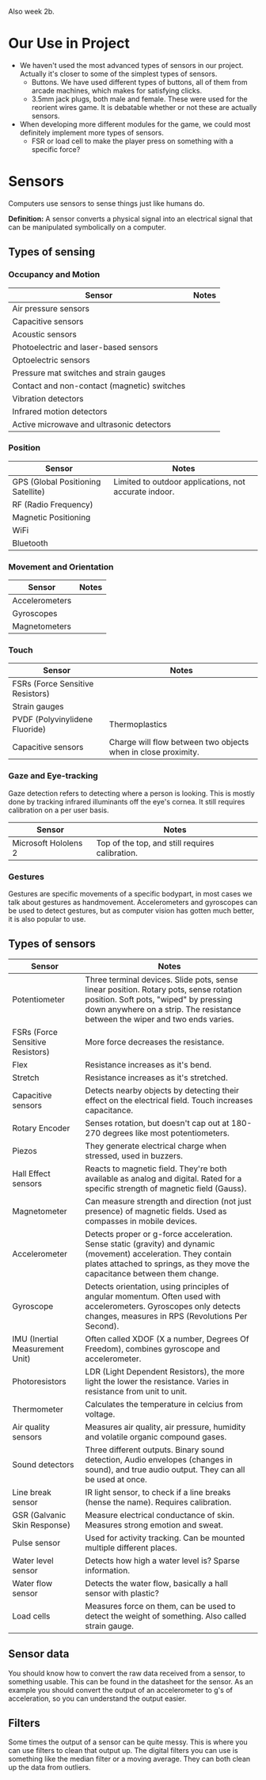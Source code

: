 Also week 2b.

# Our Use in Project
- We haven't used the most advanced types of sensors in our project. Actually it's closer to some of the simplest types of sensors.
	- Buttons. We have used different types of buttons, all of them from arcade machines, which makes for satisfying clicks.
	- 3.5mm jack plugs, both male and female. These were used for the reorient wires game. It is debatable whether or not these are actually sensors.
- When developing more different modules for the game, we could most definitely implement more types of sensors.
	- FSR or load cell to make the player press on something with a specific force?

# Sensors
Computers use sensors to sense things just like humans do.

**Definition:**
A sensor converts a physical signal into an electrical signal that can be manipulated symbolically on a computer.

## Types of sensing
### Occupancy and Motion
| Sensor                                      | Notes |
| ------------------------------------------- | ----- |
| Air pressure sensors                        |       |
| Capacitive sensors                          |       |
| Acoustic sensors                            |       |
| Photoelectric and laser-based sensors       |       |
| Optoelectric sensors                        |       |
| Pressure mat switches and strain gauges     |       |
| Contact and non-contact (magnetic) switches |       |
| Vibration detectors                         |       |
| Infrared motion detectors                   |       |
| Active microwave and ultrasonic detectors   |       |

### Position
| Sensor                             | Notes                                                 |
| ---------------------------------- | ----------------------------------------------------- |
| GPS (Global Positioning Satellite) | Limited to outdoor applications, not accurate indoor. |
| RF (Radio Frequency)               |                                                       |
| Magnetic Positioning               |                                                       |
| WiFi                               |                                                       |
| Bluetooth                          |                                                       |

### Movement and Orientation
| Sensor         | Notes |
| -------------- | ----- |
| Accelerometers |       |
| Gyroscopes     |       |
| Magnetometers  |       |

### Touch
| Sensor                           | Notes                                                         |
| -------------------------------- | ------------------------------------------------------------- |
| FSRs (Force Sensitive Resistors) |                                                               |
| Strain gauges                    |                                                               |
| PVDF (Polyvinylidene Fluoride)   | Thermoplastics                                                |
| Capacitive sensors               | Charge will flow between two objects when in close proximity. |

### Gaze and Eye-tracking
Gaze detection refers to detecting where a person is looking. This is mostly done by tracking infrared illuminants off the eye's cornea. It still requires calibration on a per user basis.

| Sensor               | Notes                                           |
| -------------------- | ----------------------------------------------- |
| Microsoft Hololens 2 | Top of the top, and still requires calibration. |

### Gestures
Gestures are specific movements of a specific bodypart, in most cases we talk about gestures as handmovement.
Accelerometers and gyroscopes can be used to detect gestures, but as computer vision has gotten much better, it is also popular to use.

## Types of sensors

| Sensor                           | Notes                                                                                                                                                                                                           |
| -------------------------------- | --------------------------------------------------------------------------------------------------------------------------------------------------------------------------------------------------------------- |
| Potentiometer                    | Three terminal devices. Slide pots, sense linear position. Rotary pots, sense rotation position. Soft pots, "wiped" by pressing down anywhere on a strip. The resistance between the wiper and two ends varies. |
| FSRs (Force Sensitive Resistors) | More force decreases the resistance.                                                                                                                                                                            |
| Flex                             | Resistance increases as it's bend.                                                                                                                                                                              |
| Stretch                          | Resistance increases as it's stretched.                                                                                                                                                                         |
| Capacitive sensors               | Detects nearby objects by detecting their effect on the electrical field. Touch increases capacitance.                                                                                                          |
| Rotary Encoder                   | Senses rotation, but doesn't cap out at 180-270 degrees like most potentiometers.                                                                                                                               |
| Piezos                           | They generate electrical charge when stressed, used in buzzers.                                                                                                                                                 |
| Hall Effect sensors              | Reacts to magnetic field. They're both available as analog and digital. Rated for a specific strength of magnetic field (Gauss).                                                                                |
| Magnetometer                     | Can measure strength and direction (not just presence) of magnetic fields. Used as compasses in mobile devices.                                                                                                 |
| Accelerometer                    | Detects proper or g-force acceleration. Sense static (gravity) and dynamic (movement) acceleration. They contain plates attached to springs, as they move the capacitance between them change.                  |
| Gyroscope                        | Detects orientation, using principles of angular momentum. Often used with accelerometers. Gyroscopes only detects changes, measures in RPS (Revolutions Per Second).                                           |
| IMU (Inertial Measurement Unit)  | Often called XDOF (X a number, Degrees Of Freedom), combines gyroscope and accelerometer.                                                                                                                           |
| Photoresistors                   | LDR (Light Dependent Resistors), the more light the lower the resistance. Varies in resistance from unit to unit.                                                                                               |
| Thermometer                      | Calculates the temperature in celcius from voltage.                                                                                                                                                             |
| Air quality sensors              | Measures air quality, air pressure, humidity and volatile organic compound gases.                                                                                                                               |
| Sound detectors                  | Three different outputs. Binary sound detection, Audio envelopes (changes in sound), and true audio output. They can all be used at once.                                                                       |
| Line break sensor                | IR light sensor, to check if a line breaks (hense the name). Requires calibration.                                                                                                                              |
| GSR (Galvanic Skin Response)     | Measure electrical conductance of skin. Measures strong emotion and sweat.                                                                                                                                      |
| Pulse sensor                     | Used for activity tracking. Can be mounted multiple different places.                                                                                                                                           |
| Water level sensor               | Detects how high a water level is? Sparse information.                                                                                                                                                          |
| Water flow sensor                | Detects the water flow, basically a hall sensor with plastic?                                                                                                                                                   |
| Load cells                       | Measures force on them, can be used to detect the weight of something. Also called strain gauge.                                                                                                                |

## Sensor data
You should know how to convert the raw data received from a sensor, to something usable. This can be found in the datasheet for the sensor. As an example you should convert the output of an accelerometer to g's of acceleration, so you can understand the output easier.

## Filters
Some times the output of a sensor can be quite messy. This is where you can use filters to clean that output up. The digital filters you can use is something like the median filter or a moving average. They can both clean up the data from outliers.